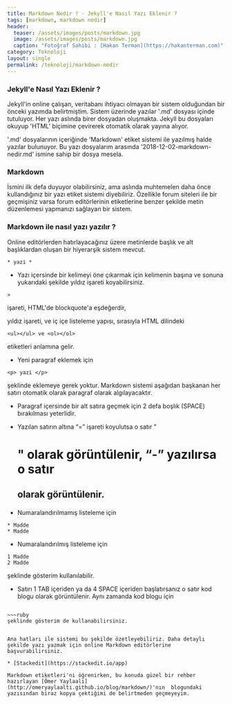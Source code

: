 ```yaml
---
title: Markdown Nedir ? - Jekyll'e Nasıl Yazı Eklenir ?
tags: [markdown, markdown nedir]
header:
  teaser: /assets/images/posts/markdown.jpg
  image: /assets/images/posts/markdown.jpg
  caption: "Fotoğraf Sahibi : [Hakan Terman](https://hakanterman.com)"
category: Teknoloji
layout: single
permalink: /teknoloji/markdown-nedir
---
```


### Jekyll'e Nasıl Yazı Eklenir ?

Jekyll'in online çalışan, veritabanı ihtiyacı olmayan bir sistem olduğundan bir önceki yazımda belirtmiştim.
Sistem üzerinde yazılar '.md' dosyası içinde tutuluyor. Her yazı aslında birer dosyadan oluşmakta. Jekyll bu dosyaları okuyup 'HTML' biçimine çevirerek otomatik olarak yayına alıyor.

'.md' dosyalarının içeriğinde 'Markdown' etiket sistemi ile yazılmış halde yazılar bulunuyor. Bu yazı dosyalarım arasında '2018-12-02-markdown-nedir.md' ismine sahip bir dosya mesela.

### Markdown

İsmini ilk defa duyuyor olabilirsiniz, ama aslında muhtemelen daha önce kullandığınız bir yazı etiket sistemi diyebiliriz. Özellikle forum siteleri ile bir geçmişiniz varsa forum editörlerinin etiketlerine benzer şekilde metin düzenlemesi yapmanızı sağlayan bir sistem.

### Markdown ile nasıl yazı yazılır ?

Online editörlerden hatırlayacağınız üzere metinlerde başlık ve alt başlıklardan oluşan bir hiyerarşik sistem mevcut.

~~~console
* yazi *
~~~

* Yazı içersinde bir kelimeyi öne çıkarmak için kelimenin başına ve sonuna yukarıdaki şekilde yıldız işareti koyabilirsiniz.

~~~console
>
~~~
işareti, HTML'de blockquote'a eşdeğerdir,


yıldız işareti, ve iç içe listeleme yapısı, sırasıyla HTML dilindeki

~~~console
<ul></ul> ve <ol></ol>
~~~

etiketleri anlamına gelir.

* Yeni paragraf eklemek için

~~~console
<p> yazi </p>
~~~

şeklinde eklemeye gerek yoktur. Markdown sistemi aşağıdan başkanan her satırı otomatik olarak paragraf olarak algılayacaktır.

* Paragraf içersinde bir alt satıra geçmek için 2 defa boşlık (SPACE) bırakılması yeterlidir.

* Yazılan satırın altına “=” işareti koyulutsa o satır "<h1>" olarak görüntülenir, “-” yazılırsa o satır <h2> olarak görüntülenir.

* Numaralandırılmamış listeleme için

~~~console
* Madde
* Madde
~~~
* Numaralandırılmış listeleme için

~~~console
1 Madde
2 Madde
~~~

şeklinde gösterim kullanılabilir.

* Satırı 1 TAB içeriden ya da 4 SPACE içeriden başlatırsanız o satır kod blogu olarak görüntülenir.
Aynı zamanda kod blogu için

~~~console

~~~ruby
şeklinde gösterim de kullanabilirsiniz.
~~~

~~~

Ana hatları ile sistemi bu şekilde özetleyebiliriz. Daha detaylı şekilde yazı yazmak için online Markdown editörlerine başvurabilirsiniz.

* [Stackedit](https://stackedit.io/app)

Markdown etiketleri'ni öğrenirken, bu konuda güzel bir rehber hazırlayan [Ömer Yaylaali](http://omeryaylaalti.github.io/blog/markdown/)'nın  blogundaki yazısından biraz kopya çektiğimi de belirtmeden geçmeyeyim.

